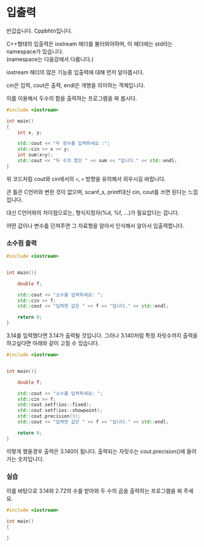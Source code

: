 # 입출력
반갑습니다. Cppbhtn입니다.

C++형태의 입출력은 iostream 헤더를 불러와야하며, 이 헤더에는 std라는 namespace가 있습니다.   
(namespace는 다음강에서 다룹니다.)

iostream 헤더의 많은 기능중 입출력에 대해 먼저 알아봅시다.

cin은 입력, cout은 출력, endl은 개행을 의미하는 객체입니다.

이를 이용해서 두수의 합을 출력하는 프로그램을 짜 봅시다.

```C++
#include <iostream>

int main()
{
    int x, y;

    std::cout << "두 정수를 입력하세요 :";
    std::cin >> x >> y;
    int sum(x+y);
    std::cout << "두 수의 합은 " << sum << "입니다." << std::endl;
}
```
위 코드처럼 cout와 cin에서의 `<`, `>` 방향을 유의해서 외우시길 바랍니다.

큰 틀은 C언어와 변한 것이 없으며, scanf_s, printf대신 cin, cout를 쓰면 된다는 느낌입니다.

대신 C언어와의 차이점으로는, 형식지정자(%d, %f, ...)가 필요없다는 겁니다.

어떤 값이나 변수를 던져주면 그 자료형을 알아서 인식해서 알아서 입출력합니다.


### 소수점 출력
```C++
#include <iostream>


int main(){

    double f;

    std::cout << "소수를 입력하세요: ";
    std::cin >> f;
    std::cout << "입력한 값은 " << f << "입니다." << std::endl;

    return 0;
}
```
3.14를 입력했다면 3.14가 출력될 것입니다.
그러나 3.140처럼 특정 자릿수까지 출력을 하고싶다면 아래와 같이 고칠 수 있습니다.
```C++
#include <iostream>


int main(){

    double f;

    std::cout << "소수를 입력하세요: ";
    std::cin >> f;
    std::cout.setf(ios::fixed);
    std::cout.setf(ios::showpoint);
    std::cout.precision(3);
    std::cout << "입력한 값은 " << f << "입니다." << std::endl;

    return 0;
}
```
이렇게 했을경우 출력은 3.140이 됩니다.
출력되는 자릿수는 cout.precision()에 들어가는 숫자입니다.


### 실습
이를 바탕으로 3.14와 2.72의 수를 받아와 두 수의 곱을 출력하는 프로그램을 짜 주세요.
```C++
#include <iostream>

int main()
{

}
```